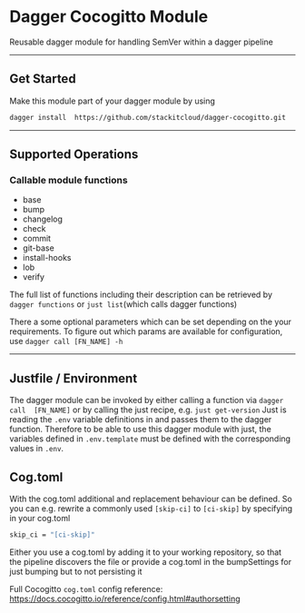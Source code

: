 # Dagger Cocogitto Module

Reusable dagger module for handling SemVer within a dagger pipeline

---

## Get Started

Make this module part of your dagger module by using

````bash
dagger install  https://github.com/stackitcloud/dagger-cocogitto.git
````

---

## Supported Operations

### Callable module functions

- base
- bump
- changelog
- check
- commit
- git-base
- install-hooks
- lob
- verify

The full list of functions including their description can be retrieved by ``dagger functions`` or ``just list``(which calls dagger functions)

There a some optional parameters which can be set depending on the your requirements.
To figure out which params are available for configuration, use ``dagger call [FN_NAME] -h``

---

## Justfile / Environment

The dagger module can be invoked by either calling a function via ``dagger call  [FN_NAME]`` or by calling the just recipe, e.g. ``just get-version``
Just is reading the ``.env`` variable definitions in and passes them to the dagger function. Therefore to be able to use this dagger module with just, the variables defined in ``.env.template`` must be defined with the corresponding values in ``.env``.


## Cog.toml

With the cog.toml additional and replacement behaviour can be defined. 
So you can e.g. rewrite a commonly used ``[skip-ci]`` to ``[ci-skip]`` by specifying in your cog.toml

````bash
skip_ci = "[ci-skip]"
````

Either you use a cog.toml by adding it to your working repository, so that the pipeline discovers the file or 
provide a cog.toml in the bumpSettings for just bumping but to not persisting it

Full Cocogitto ``cog.toml`` config reference:
https://docs.cocogitto.io/reference/config.html#authorsetting